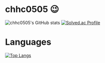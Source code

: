 # chhc0505 😉
![chhc0505's GitHub stats](https://github-readme-stats.vercel.app/api?username=chhc0505&show_icons=true&theme=radical)
[![Solved.ac Profile](http://mazassumnida.wtf/api/generate_badge?boj=chhc0505)](https://solved.ac/chhc0505)

# Languages
[![Top Langs](https://github-readme-stats.vercel.app/api/top-langs/?username=chhc0505&langs_count=8)](https://github.com/chhc0505/github-readme-stats)
